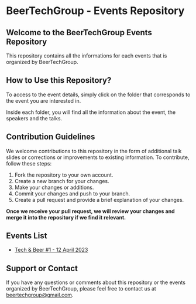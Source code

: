 # BeerTechGroup - Events Repository

## Welcome to the BeerTechGroup Events Repository

This repository contains all the informations for each events that is organized by BeerTechGroup.

## How to Use this Repository?

To access to the event details, simply click on the folder that corresponds to the event you are interested in.

Inside each folder, you will find all the information about the event, the speakers and the talks.

## Contribution Guidelines

We welcome contributions to this repository in the form of additional talk slides or corrections or improvements to existing information. To contribute, follow these steps:

1. Fork the repository to your own account.
2. Create a new branch for your changes.
3. Make your changes or additions.
4. Commit your changes and push to your branch.
5. Create a pull request and provide a brief explanation of your changes.

__Once we receive your pull request, we will review your changes and merge it into the repository if we find it relevant.__

## Events List

- [Tech & Beer #1 - 12 April 2023](/techandbeer_1/README.md)

## Support or Contact

If you have any questions or comments about this repository or the events organized by BeerTechGroup, please feel free to contact us at [beertechgroup@gmail.com](beertechgroup@gmail.com).
